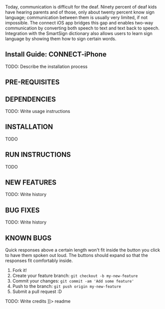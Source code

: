 <snippet>
  <content><![CDATA[
# ${1:CONNECT-iPhone}

Today, communication is difficult for the deaf. Ninety percent of deaf kids have hearing parents and of those, only about twenty percent know sign language; communication between them is usually very limited, if not impossible. The connect iOS app bridges this gap and enables two-way communication by converting both speech to text and text back to speech. Integration with the SmartSign dictionary also allows users to learn sign language by showing them how to sign certain words.

## Install Guide: CONNECT-iPhone

TODO: Describe the installation process

## PRE-REQUISITES



## DEPENDENCIES

TODO: Write usage instructions

## INSTALLATION

TODO

## RUN INSTRUCTIONS

TODO

## NEW FEATURES

TODO: Write history

## BUG FIXES

TODO: Write history


## KNOWN BUGS
Quick responses above a certain length won't fit inside the button you click to have them spoken out loud. The buttons should expand so that the responses fit comfortably inside.


1. Fork it!
2. Create your feature branch: `git checkout -b my-new-feature`
3. Commit your changes: `git commit -am 'Add some feature'`
4. Push to the branch: `git push origin my-new-feature`
5. Submit a pull request :D

TODO: Write credits
]]></content>
  <tabTrigger>readme</tabTrigger>
</snippet>

